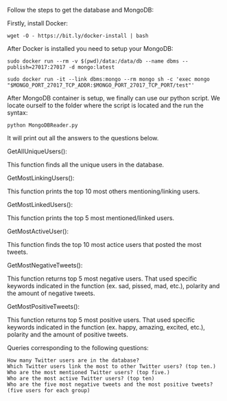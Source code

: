 Follow the steps to get the database and MongoDB:


Firstly, install Docker:

````wget -O - https://bit.ly/docker-install | bash````

After Docker is installed you need to setup your MongoDB:

```sudo docker run --rm -v $(pwd)/data:/data/db --name dbms --publish=27017:27017 -d mongo:latest```

```sudo docker run -it --link dbms:mongo --rm mongo sh -c 'exec mongo "$MONGO_PORT_27017_TCP_ADDR:$MONGO_PORT_27017_TCP_PORT/test"'```

After MongoDB container is setup, we finally can use our python script. We locate ourself to the folder where the script is located and the run the syntax:

```python MongoDBReader.py```

It will print out all the answers to the questions below.

GetAllUniqueUsers():

This function finds all the unique users in the database.

GetMostLinkingUsers():

This function prints the top 10 most others mentioning/linking users.

GetMostLinkedUsers():

This function prints the top 5 most mentioned/linked users.

GetMostActiveUser():

This function finds the top 10 most actice users that posted the most tweets.

GetMostNegativeTweets():

This function returns top 5 most negative users. That used specific keywords indicated in the function (ex. sad, pissed, mad, etc.), polarity and the amount of negative tweets.

GetMostPositiveTweets():

This function returns top 5 most positive users. That used specific keywords indicated in the function (ex. happy, amazing, excited, etc.), polarity and the amount of positive tweets.

Queries corresponding to the following questions:

    How many Twitter users are in the database?
    Which Twitter users link the most to other Twitter users? (top ten.)
    Who are the most mentioned Twitter users? (top five.)
    Who are the most active Twitter users? (top ten)
    Who are the five most negative tweets and the most positive tweets? (five users for each group)
